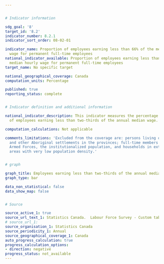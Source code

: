 ```yaml
---


# Indicator information

sdg_goal: '8'
target_id: '8.2'
indicator_number: 8.2.1
indicator_sort_order: 08-02-01

indicator_name: Proportion of employees earning less than 66% of the median hourly
  wage for permanent full-time employees
national_indicator_available: Proportion of employees earning less than 66% of the
  median hourly wage for permanent full-time employees
target_name: No specific target

national_geographical_coverage: Canada
computation_units: Percentage

published: true
reporting_status: complete


# Indicator definition and additional information

national_indicator_description: This indicator measures the percentage and number
  of employees earning less than two-thirds of the annual median wage.

computation_calculations: Not applicable

comments_limitations: 'Excluded from the coverage are: persons living on reserves
  and other Aboriginal settlements in the provinces; full-time members of the Canadian
  Armed Forces, the institutionalized population, and households in extremely remote
  areas with very low population density.'


# graph

graph_title: Employees earning less than two-thirds of the annual median wage
graph_type: bar

data_non_statistical: false
data_show_map: false


# Source

source_active_1: true
source_url_text_1: Statistics Canada.  Labour Force Survey - Custom tabulation
# source_url_1: 
source_organisation_1: Statistics Canada
source_periodicity_1: Annual
source_geographical_coverage_1: Canada
auto_progress_calculation: true
progress_calculation_options:
- direction: negative
progress_status: not_available
---
```


